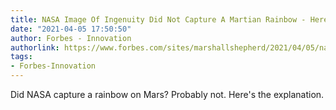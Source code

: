 ```yaml
---
title: NASA Image Of Ingenuity Did Not Capture A Martian Rainbow - Here’s An Explanation
date: "2021-04-05 17:50:50"
author: Forbes - Innovation
authorlink: https://www.forbes.com/sites/marshallshepherd/2021/04/05/nasa-image-of-ingenuity-did-not-capture-a-martian-rainbowheres-an-explanation/
tags:
- Forbes-Innovation
---
```

Did NASA capture a rainbow on Mars? Probably not. Here's the explanation.